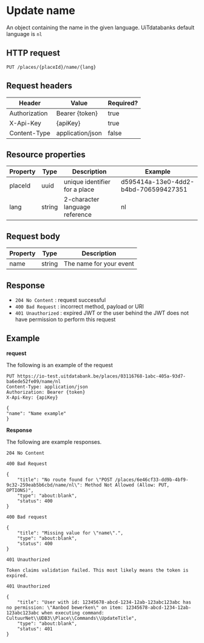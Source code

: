 ---
---

# Update name

An object containing the name in the given language. UiTdatabanks default language is `nl`

## HTTP request

```
PUT /places/{placeId}/name/{lang}
```

## Request headers

| Header        | Value            | Required? |
| ------------- | ---------------- | --------- |
| Authorization | Bearer {token}   | true      |
| X-Api-Key     | {apiKey}         | true      |
| Content-Type  | application/json | false     |

## Resource properties

| Property	| Type | Description | Example |
|--|--|--|--|
| placeId	| uuid | unique identifier for a place | d595414a-13e0-4dd2-b4bd-706599427351 |
| lang	| string | 2-character language reference | nl |

## Request body

| Property	| Type | Description |
|--|--|--|
|name		| string | The name for your event |

## Response

* `204 No Content` : request successful
* `400 Bad Request` : incorrect method, payload or URI
* `401 Unauthorized` : expired JWT or the user behind the JWT does not have permission to perform this request

## Example

**request**

The following is an example of the request

```
PUT https://io-test.uitdatabank.be/places/03116768-1abc-405a-93d7-ba6ede52fe09/name/nl
Content-Type: application/json
Authorization: Bearer {token}
X-Api-Key: {apiKey}

{
"name": "Name example"
}
```

**Response**

The following are example responses.

  ```
  204 No Content
  ```

  ```
  400 Bad Request

  {
      "title": "No route found for \"POST /places/6e46cf33-dd9b-4bf9-9c32-259eab5b6cbd/name/nl\": Method Not Allowed (Allow: PUT, OPTIONS)",
      "type": "about:blank",
      "status": 400
  }
  ```

  ```
  400 Bad request

  {
      "title": "Missing value for \"name\".",
      "type": "about:blank",
      "status": 400
  }
  ```

  ```
  401 Unauthorized

  Token claims validation failed. This most likely means the token is expired.
  ```

  ```
  401 Unauthorized

  {
      "title": "User with id: 12345678-abcd-1234-12ab-123abc123abc has no permission: \"Aanbod bewerken\" on item: 12345678-abcd-1234-12ab-123abc123abc when executing command: CultuurNet\\UDB3\\Place\\Commands\\UpdateTitle",
      "type": "about:blank",
      "status": 401
  }
  ```
